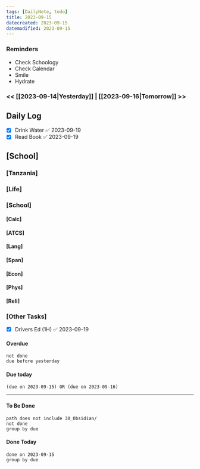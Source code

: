 ```yaml
---
tags: [DailyNote, todo]
title: 2023-09-15
datecreated: 2023-09-15
datemodified: 2023-09-15
---
```


### Reminders
- Check Schoology
- Check Calendar
- Smile
- Hydrate

### << [[2023-09-14|Yesterday]] | [[2023-09-16|Tomorrow]] >>

## Daily Log

- [x] Drink Water ✅ 2023-09-19
- [x] Read Book ✅ 2023-09-19

## [School]

### [Tanzania]

### [Life]

### [School]

#### [Calc]

#### [ATCS]

#### [Lang]

#### [Span]

#### [Econ]

#### [Phys]

#### [Reli]


### [Other Tasks]

- [x] Drivers Ed (1H) ✅ 2023-09-19

#### Overdue
```tasks
not done
due before yesterday
```
#### Due today

```tasks
(due on 2023-09-15) OR (due on 2023-09-16) 

```
---
#### To Be Done

```tasks
path does not include 30_Obsidian/
not done
group by due
```

#### Done Today

```tasks
done on 2023-09-15
group by due
```
